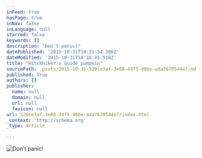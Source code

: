 ```yaml
---
inFeed: true
hasPage: true
inNav: false
inLanguage: null
starred: false
keywords: []
description: "Don't panic!"
datePublished: '2015-10-31T18:21:54.386Z'
dateModified: '2015-10-31T18:16:45.516Z'
title: "Hitchhiker's Guide pumpkin"
sourcePath: _posts/2015-10-31-529ce3af-3e88-49f5-90be-ada7670544e7.md
published: true
authors: []
publisher:
  name: null
  domain: null
  url: null
  favicon: null
url: 529ce3af-3e88-49f5-90be-ada7670544e7/index.html
_context: 'http://schema.org'
_type: Article

---
```

![Don't panic!](https://the-grid-user-content.s3-us-west-2.amazonaws.com/d5b54876-e58d-40f4-9898-d651236aa98e.jpg)